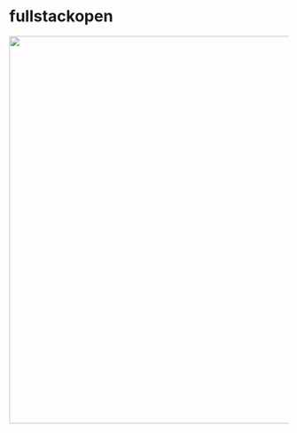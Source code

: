 # fullstackopen
<p align="center">
  <img width="660" height="700" src="https://studies.cs.helsinki.fi/stats/api/certificate/fullstackopen/en/e3ba7c1fa9edd251c91b396966fb9f72">
</p>
